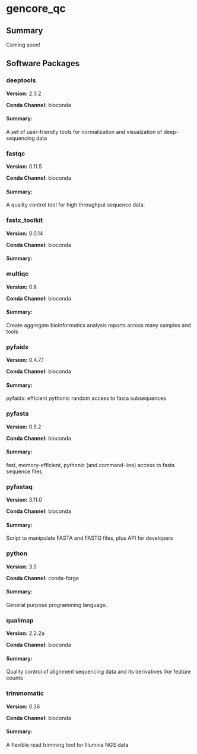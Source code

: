 # gencore_qc
## Summary

Coming soon!

## Software Packages

### deeptools
**Version:** 2.3.2

**Conda Channel:** bioconda

#### Summary:
A set of user-friendly tools for normalization and visualzation of deep-sequencing data



### fastqc
**Version:** 0.11.5

**Conda Channel:** bioconda

#### Summary:
A quality control tool for high throughput sequence data.



### fastx_toolkit
**Version:** 0.0.14

**Conda Channel:** bioconda

#### Summary:




### multiqc
**Version:** 0.8

**Conda Channel:** bioconda

#### Summary:
Create aggregate bioinformatics analysis reports across many samples and tools



### pyfaidx
**Version:** 0.4.7.1

**Conda Channel:** bioconda

#### Summary:
pyfaidx: efficient pythonic random access to fasta subsequences



### pyfasta
**Version:** 0.5.2

**Conda Channel:** bioconda

#### Summary:
fast, memory-efficient, pythonic (and command-line) access to fasta sequence files



### pyfastaq
**Version:** 3.11.0

**Conda Channel:** bioconda

#### Summary:
Script to manipulate FASTA and FASTQ files, plus API for developers



### python
**Version:** 3.5

**Conda Channel:** conda-forge

#### Summary:
General purpose programming language.



### qualimap
**Version:** 2.2.2a

**Conda Channel:** bioconda

#### Summary:
Quality control of alignment sequencing data and its derivatives like feature counts



### trimmomatic
**Version:** 0.36

**Conda Channel:** bioconda

#### Summary:
A flexible read trimming tool for Illumina NGS data



